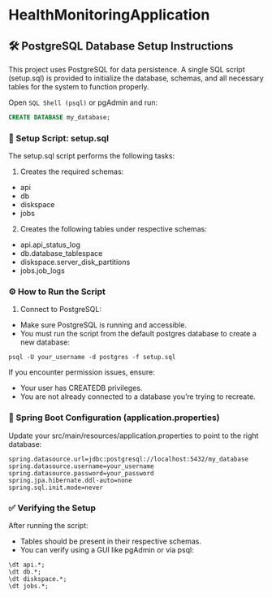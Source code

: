 # HealthMonitoringApplication

## 🛠️ PostgreSQL Database Setup Instructions
This project uses PostgreSQL for data persistence. A single SQL script (setup.sql) is provided to initialize the database, schemas, and all necessary tables for the system to function properly.

Open `SQL Shell (psql)` or pgAdmin and run:
```sql
CREATE DATABASE my_database;
```

### 📄 Setup Script: setup.sql
The setup.sql script performs the following tasks:

1. Creates the required schemas:
- api
- db
- diskspace
- jobs

2. Creates the following tables under respective schemas:
- api.api_status_log
- db.database_tablespace
- diskspace.server_disk_partitions
- jobs.job_logs

### ⚙️ How to Run the Script
1. Connect to PostgreSQL:
- Make sure PostgreSQL is running and accessible.
- You must run the script from the default postgres database to create a new database:

```psql -U your_username -d postgres -f setup.sql```

If you encounter permission issues, ensure:
- Your user has CREATEDB privileges.
- You are not already connected to a database you’re trying to recreate.

### 🔧 Spring Boot Configuration (application.properties)
Update your src/main/resources/application.properties to point to the right database:

```
spring.datasource.url=jdbc:postgresql://localhost:5432/my_database
spring.datasource.username=your_username
spring.datasource.password=your_password
spring.jpa.hibernate.ddl-auto=none
spring.sql.init.mode=never
```

### ✅ Verifying the Setup
After running the script:
- Tables should be present in their respective schemas.
- You can verify using a GUI like pgAdmin or via psql:

```
\dt api.*;
\dt db.*;
\dt diskspace.*;
\dt jobs.*;
```
